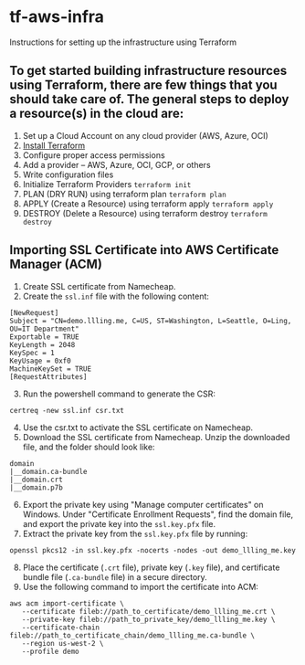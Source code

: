 # tf-aws-infra
Instructions for setting up the infrastructure using Terraform

## To get started building infrastructure resources using Terraform, there are few things that you should take care of. The general steps to deploy a resource(s) in the cloud are:
1. Set up a Cloud Account on any cloud provider (AWS, Azure, OCI)
2. [Install Terraform](https://developer.hashicorp.com/terraform/install)
3. Configure proper access permissions
4. Add a provider – AWS, Azure, OCI, GCP, or others
5. Write configuration files
6. Initialize Terraform Providers
   ```terraform init```
7. PLAN (DRY RUN) using terraform plan
   ```terraform plan```
8. APPLY (Create a Resource) using terraform apply
   ```terraform apply```
9. DESTROY (Delete a Resource) using terraform destroy
    ```terraform destroy```

## Importing SSL Certificate into AWS Certificate Manager (ACM)

1. Create SSL certificate from Namecheap.
2. Create the `ssl.inf` file with the following content:
```
[NewRequest]
Subject = "CN=demo.llling.me, C=US, ST=Washington, L=Seattle, O=Ling, OU=IT Department"
Exportable = TRUE
KeyLength = 2048
KeySpec = 1
KeyUsage = 0xf0
MachineKeySet = TRUE
[RequestAttributes]
```
3. Run the powershell command to generate the CSR:
```
certreq -new ssl.inf csr.txt
```
4. Use the csr.txt to activate the SSL certificate on Namecheap.
5. Download the SSL certificate from Namecheap. Unzip the downloaded file, and the folder should look like:
```
domain
|__domain.ca-bundle
|__domain.crt
|__domain.p7b
```
6. Export the private key using "Manage computer certificates" on Windows. Under "Certificate Enrollment Requests", find the domain file, and export the private key into the `ssl.key.pfx` file.
7. Extract the private key from the `ssl.key.pfx` file by running:
```
openssl pkcs12 -in ssl.key.pfx -nocerts -nodes -out demo_llling_me.key
```
8. Place the certificate (`.crt` file), private key (`.key` file), and certificate bundle file (`.ca-bundle` file) in a secure directory.
9. Use the following command to import the certificate into ACM:

```
aws acm import-certificate \
   --certificate fileb://path_to_certificate/demo_llling_me.crt \
   --private-key fileb://path_to_private_key/demo_llling_me.key \
   --certificate-chain fileb://path_to_certificate_chain/demo_llling_me.ca-bundle \
   --region us-west-2 \
   --profile demo
```